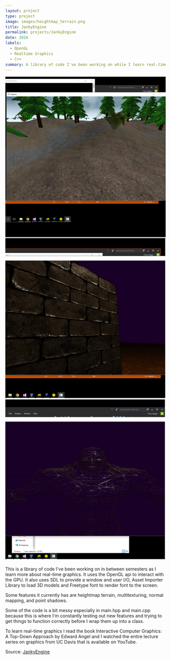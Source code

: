 ```yaml
---
layout: project
type: project
image: images/heightmap_terrain.png
title: JankyEngine
permalink: projects/JankyEngine
date: 2016
labels:
  - OpenGL
  - Realtime Graphics
  - C++
summary: A library of code I've been working on while I learn real-time graphics.
---
```


<img class="ui medium right floated rounded image" src="../images/heightmap_terrain.png">
<img class="ui medium right floated rounded image" src="../images/normal_mapping.png">
<img class="ui medium right floated rounded image" src="../images/wireframe_mesh.png">
<br> </br>
This is a library of code I've been working on in between semesters as I learn more about real-time graphics. It uses the OpenGL api to interact with the GPU. It also uses SDL to provide a window and user I/O, Asset Importer Library to load 3D models and Freetype font to render font to the screen.

Some features it currently has are heightmap terrain, multitexturing, normal mapping, and point shadows.

Some of the code is a bit messy especially in main.hpp and main.cpp because this is where I'm constantly testing out new features and trying to get things to function correctly before I wrap them up into a class.

To learn real-time graphics I read the book Interactive Computer Graphics: A Top-Down Approach by Edward Angel and I watched the entire lecture series on graphics from UC Davis that is available on YouTube.


Source: <a href="https://github.com//cgyeager/JankyEngine"><i class="large github icon"></i>JankyEngine</a>
